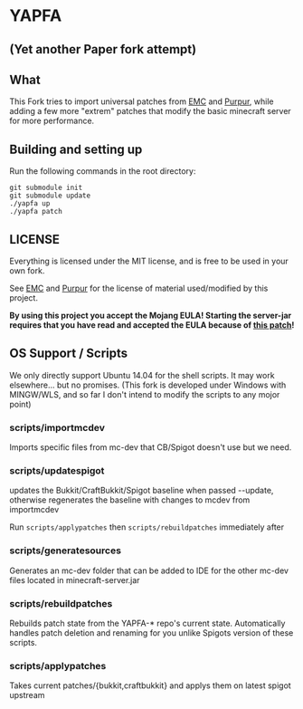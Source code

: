 # YAPFA
## (Yet another Paper fork attempt)
## What ##

This Fork tries to import universal patches from [EMC](https://github.com/starlis/empirecraft) and [Purpur](https://github.com/pl3xgaming/Purpur), while adding a few more "extrem" patches that modify the basic minecraft server for more performance.

## Building and setting up
Run the following commands in the root directory:

```
git submodule init
git submodule update
./yapfa up
./yapfa patch
```

## LICENSE

Everything is licensed under the MIT license, and is free to be used in your own fork.

See [EMC](https://github.com/starlis/empirecraft) and [Purpur](https://github.com/pl3xgaming/Purpur)
for the license of material used/modified by this project.

**By using this project you accept the Mojang EULA! Starting the server-jar requires that you have read and accepted the EULA because of [this patch](https://github.com/tr7zw/YAPFA/blob/master/patches/server/0017-EMC-Accept-the-EULA.patch)!**

## OS Support / Scripts
We only directly support Ubuntu 14.04 for the shell scripts. It may work elsewhere... but no promises. (This fork is developed under Windows with MINGW/WLS, and so far I don't intend to modify the scripts to any mojor point)

### scripts/importmcdev ###
Imports specific files from mc-dev that CB/Spigot doesn't use but we need.

### scripts/updatespigot ###
updates the Bukkit/CraftBukkit/Spigot baseline when passed --update, otherwise regenerates the baseline with changes
to mcdev from importmcdev

Run `scripts/applypatches` then `scripts/rebuildpatches` immediately after

### scripts/generatesources ###
Generates an mc-dev folder that can be added to IDE for the other mc-dev files located in minecraft-server.jar

### scripts/rebuildpatches ###
Rebuilds patch state from the YAPFA-* repo's current state. Automatically handles patch deletion and renaming
for you unlike Spigots version of these scripts.

### scripts/applypatches ###
Takes current patches/{bukkit,craftbukkit} and applys them on latest spigot upstream
